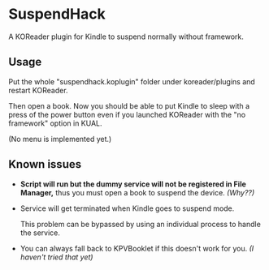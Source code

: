 # SuspendHack
A KOReader plugin for Kindle to suspend normally without framework.

## Usage

Put the whole "suspendhack.koplugin" folder under koreader/plugins and restart KOReader.

Then open a book. Now you should be able to put Kindle to sleep with a press of the power button even if you launched KOReader with the "no framework" option in KUAL.

(No menu is implemented yet.)

## Known issues

+ **Script will run but the dummy service will not be registered in File Manager,** thus you must open a book to suspend the device. *(Why??)*

+ Service will get terminated when Kindle goes to suspend mode.

  This problem can be bypassed by using an individual process to handle the service.

+ You can always fall back to KPVBooklet if this doesn't work for you. *(I haven't tried that yet)*